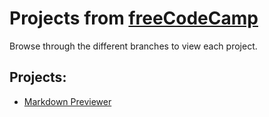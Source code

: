 # Projects from [freeCodeCamp](https://www.freecodecamp.org/learn/)

Browse through the different branches to view each project.

## Projects:
  - [Markdown Previewer](https://github.com/glorie-git/freecodecamp/tree/markdown-previewer)
